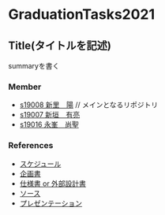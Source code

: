 # GraduationTasks2021

## Title(タイトルを記述)

summaryを書く

### Member

- [s19008 新里　陽]() // メインとなるリポジトリ
- [s19007 新垣　有亮]()
- [s19016 永峯　尚聖]()

### References

- [スケジュール](リンク)
- [企画書](リンク)
- [仕様書 or 外部設計書](リンク)
- [ソース](リンク)
- [プレゼンテーション](リンク)